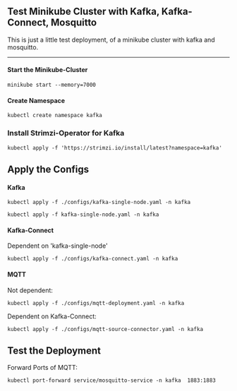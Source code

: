 ## Test Minikube Cluster with Kafka, Kafka-Connect, Mosquitto

This is just a little test deployment, of a minikube cluster with kafka and mosquitto.


---
#### Start the Minikube-Cluster
```shell
minikube start --memory=7000
```

#### Create Namespace

```shell
kubectl create namespace kafka
```

### Install Strimzi-Operator for Kafka
```shell
kubectl apply -f 'https://strimzi.io/install/latest?namespace=kafka'
```

## Apply the Configs

#### Kafka
```shell
kubectl apply -f ./configs/kafka-single-node.yaml -n kafka
```

```shell
kubectl apply -f kafka-single-node.yaml -n kafka
```

#### Kafka-Connect

Dependent on 'kafka-single-node'
```shell
kubectl apply -f ./configs/kafka-connect.yaml -n kafka
```

#### MQTT

Not dependent:
```shell
kubectl apply -f ./configs/mqtt-deployment.yaml -n kafka
```

Dependent on Kafka-Connect:
```shell
kubectl apply -f ./configs/mqtt-source-connector.yaml -n kafka
```

## Test the Deployment
Forward Ports of MQTT:
```shell
kubectl port-forward service/mosquitto-service -n kafka  1883:1883
```


